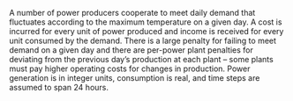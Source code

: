 A number of power producers cooperate to meet daily demand that fluctuates according to the maximum temperature on a given day. A cost is incurred for every unit of power produced and income is received for every unit consumed by the demand.
There is a large penalty for failing to meet demand on a given day and there are per-power plant penalties for deviating from the previous day’s production at each plant – some plants must pay higher operating costs for changes in production. Power generation is in integer units, consumption is real, and time steps are assumed to span 24 hours.
